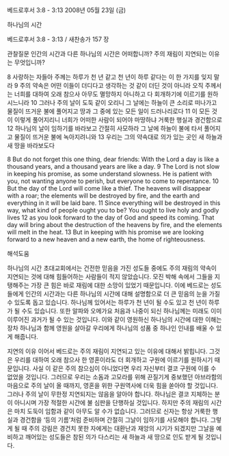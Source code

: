 베드로후서 3:8 - 3:13 
2008년 05월 23일 (금)

하나님의 시간



베드로후서 3:8 - 3:13 / 새찬송가 157 장


관찰질문
인간의 시간과 다른 하나님의 시간은 어떠합니까? 
주의 재림이 지연되는 이유는 무엇입니까? 

8 사랑하는 자들아 주께는 하루가 천 년 같고 천 년이 하루 같다는 이 한 가지를 잊지 말라 9 주의 약속은 어떤 이들이 더디다고 생각하는 것 같이 더딘 것이 아니라 오직 주께서는 너희를 대하여 오래 참으사 아무도 멸망하지 아니하고 다 회개하기에 이르기를 원하시느니라 
10 그러나 주의 날이 도둑 같이 오리니 그 날에는 하늘이 큰 소리로 떠나가고 물질이 뜨거운 불에 풀어지고 땅과 그 중에 있는 모든 일이 드러나리로다 11 이 모든 것이 이렇게 풀어지리니 너희가 어떠한 사람이 되어야 마땅하냐 거룩한 행실과 경건함으로 12 하나님의 날이 임하기를 바라보고 간절히 사모하라 그 날에 하늘이 불에 타서 풀어지고 물질이 뜨거운 불에 녹아지려니와 13 우리는 그의 약속대로 의가 있는 곳인 새 하늘과 새 땅을 바라보도다 

8 But do not forget this one thing, dear friends: With the Lord a day is like a thousand years, and a thousand years are like a day. 9 The Lord is not slow in keeping his promise, as some understand slowness. He is patient with you, not wanting anyone to perish, but everyone to come to repentance. 10 But the day of the Lord will come like a thief. The heavens will disappear with a roar; the elements will be destroyed by fire, and the earth and everything in it will be laid bare. 11 Since everything will be destroyed in this way, what kind of people ought you to be? You ought to live holy and godly lives 12 as you look forward to the day of God and speed its coming. That day will bring about the destruction of the heavens by fire, and the elements will melt in the heat. 13 But in keeping with his promise we are looking forward to a new heaven and a new earth, the home of righteousness.

해석도움





하나님의 시간  초대교회에서는 건전한 믿음을 가진 성도들 중에도 주의 재림의 약속이 지연되는 것에 대해 힘들어하는 사람들이 적지 않았습니다. 모진 박해 속에서 그들을 지탱해주는 가장 큰 힘은 바로 재림에 대한 소망이 있었기 때문입니다. 이에 베드로는 성도들에게 인간의 시간과는 다른 하나님의 시간에 대해 설명함으로 더 큰 믿음의 눈을 가질 수 있도록 돕고 있습니다. 하나님께 있어서는 하루가 천 년이 될 수도 있고 천 년이 하루가 될 수도 있습니다. 또한 알파와 오메가요 처음과 나중이 되신 하나님께는 미래도 이미 이루어진 과거가 될 수 있는 것입니다. 이와 같이 영원하신 하나님의 시간에 대한 이해는 장차 하나님과 함께 영원을 살아갈 우리에게 하나님의 성품 중 하나인 인내를 배울 수 있게 해줍니다.   

지연의 이유  이어서 베드로는 주의 재림이 지연되고 있는 이유에 대해서 밝힙니다. 그것은 우리를 대하여 오래 참으사 한 영혼이라도 더 회개하고 구원에 이르기를 원하시기 때문입니다. 사실 이 같은 주의 참으심이 아니었다면 우리 자신부터 결코 구원에 이를 수 없었을 것입니다. 그러므로 우리는 소돔과 고모라를 위해 끈질기게 중보했던 아브라함의 마음으로 주의 날이 올 때까지, 영혼을 위한 구원역사에 더욱 힘을 쏟아야 할 것입니다. 그러나 주의 날이 무한정 지연되지는 않음을 알아야 합니다. 하나님은 결코 지체하는 분이 아니시며 가장 적절한 시간에 불 심판을 단행하실 것입니다. 하지만 주의 재림의 시간은 마치 도둑이 임함과 같이 아무도 알 수가 없습니다. 그러므로 신자는 항상 거룩한 행실과 경건함을 ‘등의 기름’처럼 준비하며 간절히 그날이 임하기를 사모해야 합니다. 그렇게 될 때 주의 강림은 경건치 못한 자에게는 대환난과 재앙의 시기가 되겠지만 그날을 예비하고 깨어있는 성도들은 참된 의가 다스리는 새 하늘과 새 땅으로 인도 받게 될 것입니다.